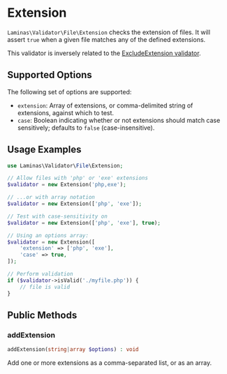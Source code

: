 # Extension

`Laminas\Validator\File\Extension` checks the extension of files. It will assert
`true` when a given file matches any of the defined extensions.

This validator is inversely related to the
[ExcludeExtension validator](exclude-extension.md).

## Supported Options

The following set of options are supported:

- `extension`: Array of extensions, or comma-delimited string of extensions,
  against which to test.
- `case`: Boolean indicating whether or not extensions should match case
  sensitively; defaults to `false` (case-insensitive).

## Usage Examples

```php
use Laminas\Validator\File\Extension;

// Allow files with 'php' or 'exe' extensions
$validator = new Extension('php,exe');

// ...or with array notation
$validator = new Extension(['php', 'exe']);

// Test with case-sensitivity on
$validator = new Extension(['php', 'exe'], true);

// Using an options array:
$validator = new Extension([
    'extension' => ['php', 'exe'],
    'case' => true,
]);

// Perform validation
if ($validator->isValid('./myfile.php')) {
    // file is valid
}
```

## Public Methods

### addExtension

```php
addExtension(string|array $options) : void
```

Add one or more extensions as a comma-separated list, or as an array.
